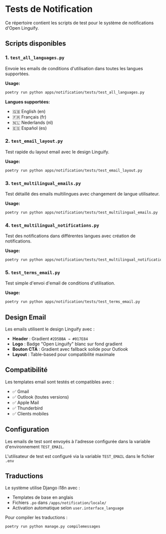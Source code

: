 # Tests de Notification

Ce répertoire contient les scripts de test pour le système de notifications d'Open Linguify.

## Scripts disponibles

### 1. `test_all_languages.py`
Envoie les emails de conditions d'utilisation dans toutes les langues supportées.

**Usage:**
```bash
poetry run python apps/notification/tests/test_all_languages.py
```

**Langues supportées:**
- 🇬🇧 English (en)
- 🇫🇷 Français (fr)
- 🇳🇱 Nederlands (nl)
- 🇪🇸 Español (es)

### 2. `test_email_layout.py`
Test rapide du layout email avec le design Linguify.

**Usage:**
```bash
poetry run python apps/notification/tests/test_email_layout.py
```

### 3. `test_multilingual_emails.py`
Test détaillé des emails multilingues avec changement de langue utilisateur.

**Usage:**
```bash
poetry run python apps/notification/tests/test_multilingual_emails.py
```

### 4. `test_multilingual_notifications.py`
Test des notifications dans différentes langues avec création de notifications.

**Usage:**
```bash
poetry run python apps/notification/tests/test_multilingual_notifications.py
```

### 5. `test_terms_email.py`
Test simple d'envoi d'email de conditions d'utilisation.

**Usage:**
```bash
poetry run python apps/notification/tests/test_terms_email.py
```

## Design Email

Les emails utilisent le design Linguify avec :

- **Header** : Gradient `#2D5BBA → #017E84`
- **Logo** : Badge "Open Linguify" blanc sur fond gradient
- **Bouton CTA** : Gradient avec fallback solide pour Outlook
- **Layout** : Table-based pour compatibilité maximale

## Compatibilité

Les templates email sont testés et compatibles avec :
- ✅ Gmail
- ✅ Outlook (toutes versions)
- ✅ Apple Mail
- ✅ Thunderbird
- ✅ Clients mobiles

## Configuration

Les emails de test sont envoyés à l'adresse configurée dans la variable d'environnement `TEST_EMAIL`.

L'utilisateur de test est configuré via la variable `TEST_EMAIL` dans le fichier `.env`

## Traductions

Le système utilise Django i18n avec :
- Templates de base en anglais
- Fichiers `.po` dans `/apps/notification/locale/`
- Activation automatique selon `user.interface_language`

Pour compiler les traductions :
```bash
poetry run python manage.py compilemessages
```